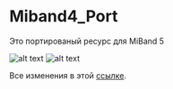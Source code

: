 # Miband4_Port
Это портированый  ресурс для MiBand 5 

![alt text](https://img.shields.io/badge/release-0.2-green)
![alt text](https://img.shields.io/badge/ONLY-MIBAND%205-red)



Все изменения в этой [ссылке](https://github.com/luckusmi/Miband4_Port/blob/Main/Edit.md).

